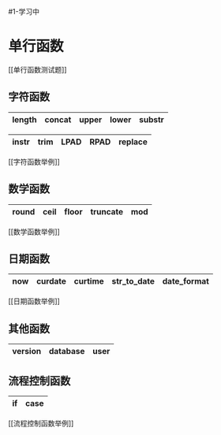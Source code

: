 #1-学习中 
# 单行函数

[[单行函数测试题]]

## 字符函数 

| length | concat | upper | lower | substr | 
| ------ | ------ | ----- | ----- | ------ |

| instr | trim | LPAD | RPAD | replace |
| ----- | ---- | ---- | ---- | ------- |

[[字符函数举例]]

## 数学函数

| round | ceil | floor | truncate | mod |
| ----- | ---- | ----- | -------- | --- |

[[数学函数举例]]

## 日期函数

| now | curdate | curtime | str_to_date | date_format |
| --- | ------- | ------- | ----------- | ----------- |

[[日期函数举例]]

## 其他函数

| version | database | user |
| ------- | -------- | ---- |

## 流程控制函数

| if  | case | 
| --- | ---- |

[[流程控制函数举例]]